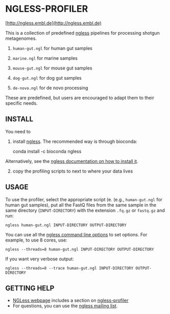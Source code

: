 # NGLESS-PROFILER

[http://ngless.embl.de](http://ngless.embl.de)

This is a collection of predefined [ngless](http://ngless.embl.de) pipelines
for processing shotgun metagenomes.

1. `human-gut.ngl` for human gut samples

2. `marine.ngl` for marine samples

3. `mouse-gut.ngl` for mouse gut samples

4. `dog-gut.ngl` for dog gut samples

5. `de-novo.ngl` for de novo processing

These are predefined, but users are encouraged to adapt them to their specific
needs.

## INSTALL

You need to

1. install [ngless](http://github.com/ngless-toolkit/ngless). The recommended
   way is through bioconda:

    conda install -c bioconda ngless 

Alternatively, see the [ngless documentation on how to install
it](http://ngless.embl.de/install.html).

2. copy the profiling scripts to next to where your data lives


## USAGE

To use the profiler, select the appropriate script (e.  (e.g., `human-gut.ngl`
for human gut samples), put all the FastQ files from the same sample in the
same directory (`INPUT-DIRECTORY`) with the extension `.fq.gz` or `fastq.gz`
and run:

    ngless human-gut.ngl INPUT-DIRECTORY OUTPUT-DIRECTORY

You can use all the [ngless command line
options](http://ngless.embl.de/command-line-options.html) to set options. For
example, to use 8 cores, use:

    ngless --threads=8 human-gut.ngl INPUT-DIRECTORY OUTPUT-DIRECTORY

If you want very verbose output:

    ngless --threads=8 --trace human-gut.ngl INPUT-DIRECTORY OUTPUT-DIRECTORY

## GETTING HELP

- [NGLess webpage](http://ngless.embl.de) includes a section on [ngless-profiler]()
- For questions, you can use the [ngless mailing
  list](https://groups.google.com/forum/#!forum/ngless).


